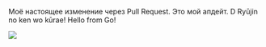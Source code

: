 Моё настоящее изменение через Pull Request.
Это мой апдейт.
D
Ryūjin no ken wo kūrae!
Hello from Go!

![](https://komarev.com/ghpvc/?username=hexlet-components)
